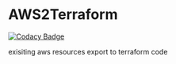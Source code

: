 # AWS2Terraform

[![Codacy Badge](https://api.codacy.com/project/badge/Grade/5fdf04c61e1e4ec087c5778aab631114)](https://app.codacy.com/manual/anthunt01/AWS2Terraform?utm_source=github.com&utm_medium=referral&utm_content=anthunt/AWS2Terraform&utm_campaign=Badge_Grade_Dashboard)

exisiting aws resources export to terraform code
